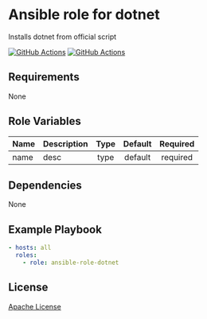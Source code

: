 Ansible role for dotnet
==================================

Installs dotnet from official script

[![GitHub Actions](https://github.com/mongodb-ansible-roles/ansible-role-dotnet/workflows/Molecule%20Test/badge.svg)](https://github.com/mongodb-ansible-roles/ansible-role-dotnet/actions?query=workflow%3A%22Molecule+Test%22)
[![GitHub Actions](https://github.com/mongodb-ansible-roles/ansible-role-dotnet/workflows/Release/badge.svg)](https://github.com/mongodb-ansible-roles/ansible-role-dotnet/actions?query=workflow%3A%22Release%22)

Requirements
------------

None

Role Variables
--------------

| Name | Description | Type | Default | Required |
|------|-------------|:----:|:-------:|:--------:|
| name | desc | type | default | required |

Dependencies
------------

None

Example Playbook
----------------

```yaml
- hosts: all
  roles:
    - role: ansible-role-dotnet
```

License
-------

[Apache License](LICENSE)
